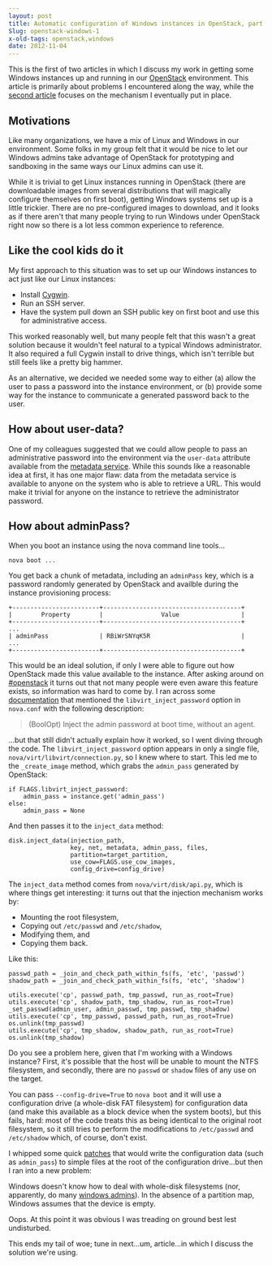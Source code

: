 ```yaml
---
layout: post
title: Automatic configuration of Windows instances in OpenStack, part 1
Slug: openstack-windows-1
x-old-tags: openstack,windows
date: 2012-11-04
---
```


This is the first of two articles in which I discuss my work in
getting some Windows instances up and running in our [OpenStack][]
environment.  This article is primarily about problems I encountered
along the way, while the [second article][] focuses on the mechanism I
eventually put in place.

[second article]: /post/openstack-windows-2

## Motivations

Like many organizations, we have a mix of Linux and Windows in our
environment.  Some folks in my group felt that it would be nice to let
our Windows admins take advantage of OpenStack for prototyping and
sandboxing in the same ways our Linux admins can use it.

While it is trivial to get Linux instances running in
OpenStack (there are downloadable images from several distributions that
will magically configure themselves on first boot), getting Windows
systems set up is a little trickier.  There are no pre-configured
images to download, and it looks as if there aren't that many people
trying to run Windows under OpenStack right now so there is a lot less
common experience to reference.

## Like the cool kids do it

My first approach to this situation was to set up our Windows
instances to act just like our Linux instances:

- Install [Cygwin][].
- Run an SSH server.
- Have the system pull down an SSH public key on first boot and use
  this for administrative access.

This worked reasonably well, but many people felt that this wasn't a
great solution because it wouldn't feel natural to a typical Windows
administrator.  It also required a full Cygwin install to drive
things, which isn't terrible but still feels like a pretty big hammer.

As an alternative, we decided we needed some way to either (a) allow
the user to pass a password into the instance environment, or (b)
provide some way for the instance to communicate a generated password
back to the user.

## How about user-data?

One of my colleagues suggested that we could allow people to pass an
administrative password into the environment via the `user-data`
attribute available from the [metadata service][].  While this sounds
like a reasonable idea at first, it has one major flaw: data from the
metadata service is available to anyone on the system who is able to
retrieve a URL.  This would make it trivial for anyone on the instance
to retrieve the administrator password.

## How about adminPass?

When you boot an instance using the nova command line tools...

    nova boot ...

You get back a chunk of metadata, including an `adminPass` key, which
is a password randomly generated by OpenStack and availble during the
instance provisioning process:

    +------------------------+--------------------------------------+
    |        Property        |                Value                 |
    +------------------------+--------------------------------------+
    ...
    | adminPass              | RBiWrSNYqK5R                         |
    ...
    +------------------------+--------------------------------------+

This would be an ideal solution, if only I were able to figure out how
OpenStack made this value available to the instance.  After asking
around on [#openstack](http://wiki.openstack.org/UsingIRC) it turns
out that not many people were even aware this feature exists, so
information was hard to come by.  I ran across some [documentation][]
that mentioned the `libvirt_inject_password` option in `nova.conf`
with the following description:

> (BoolOpt) Inject the admin password at boot time, without an agent.

...but that still didn't actually explain how it worked, so I went
diving through the code.  The `libvirt_inject_password` option appears
in only a single file, `nova/virt/libvirt/connection.py`, so I knew
where to start.  This led me to the `_create_image` method, which
grabs the `admin_pass` generated by OpenStack:

    if FLAGS.libvirt_inject_password:
        admin_pass = instance.get('admin_pass')
    else:
        admin_pass = None

And then passes it to the `inject_data` method:

    disk.inject_data(injection_path,
                     key, net, metadata, admin_pass, files,
                     partition=target_partition,
                     use_cow=FLAGS.use_cow_images,
                     config_drive=config_drive)

The `inject_data` method comes from `nova/virt/disk/api.py`, which is
where things get interesting: it turns out that the injection
mechanism works by:

- Mounting the root filesystem,
- Copying out `/etc/passwd` and `/etc/shadow`,
- Modifying them, and 
- Copying them back.

Like this:

    passwd_path = _join_and_check_path_within_fs(fs, 'etc', 'passwd')
    shadow_path = _join_and_check_path_within_fs(fs, 'etc', 'shadow')

    utils.execute('cp', passwd_path, tmp_passwd, run_as_root=True)
    utils.execute('cp', shadow_path, tmp_shadow, run_as_root=True)
    _set_passwd(admin_user, admin_passwd, tmp_passwd, tmp_shadow)
    utils.execute('cp', tmp_passwd, passwd_path, run_as_root=True)
    os.unlink(tmp_passwd)
    utils.execute('cp', tmp_shadow, shadow_path, run_as_root=True)
    os.unlink(tmp_shadow)

Do you see a problem here, given that I'm working with a Windows
instance?  First, it's possible that the host will be unable to mount
the NTFS filesystem, and secondly, there are no `passwd` or `shadow`
files of any use on the target.

You can pass `--config-drive=True` to `nova boot` and it will use a
configuration drive (a whole-disk FAT filesystem) for configuration
data (and make this available as a block device when the system
boots), but this fails, hard: most of the code treats this as being
identical to the original root filesystem, so it still tries to
perform the modifications to `/etc/passwd` and `/etc/shadow` which, of
course, don't exist.

I whipped some quick
[patches](https://github.com/seas-computing/nova/commits/lars/admin_pass)
that would write the configuration data (such as `admin_pass`) to
simple files at the root of the configuration drive...but then I ran
into a new problem:

Windows doesn't know how to deal with whole-disk filesystems (nor,
apparently, do many [windows
admins](http://serverfault.com/questions/444446/mounting-whole-disk-filesystems-in-windows-2008/444448#comment481758_444448)).
In the absence of a partition map, Windows assumes that the device is
empty.

Oops.  At this point it was obvious I was treading on ground best lest
undisturbed.

This ends my tail of woe; tune in next...um, article...in which I
discuss the solution we're using.

[documentation]: http://docs.openstack.org/trunk/openstack-compute/admin/content/hypervisor-configuration-basics.html
[metadata service]: http://docs.openstack.org/trunk/openstack-compute/admin/content/metadata-service.html
[cygwin]: http://cygwin.com/
[openstack]: http://www.openstack.org/

